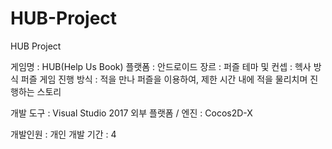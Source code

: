 # HUB-Project
HUB Project

게임명 : HUB(Help Us Book)
플랫폼 : 안드로이드
장르 : 퍼즐
테마 및 컨셉 : 헥사 방식 퍼즐 게임
진행 방식 : 적을 만나 퍼즐을 이용하여, 제한 시간 내에 적을 물리치며 진행하는 스토리

개발 도구 : Visual Studio 2017
외부 플랫폼 / 엔진 : Cocos2D-X

개발인원 : 개인
개발 기간 : 4
